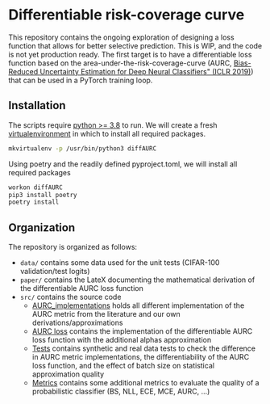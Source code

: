 # Differentiable risk-coverage curve 

This repository contains the ongoing exploration of designing a loss function that allows for better selective prediction. 
This is WIP, and the code is not yet production ready. The first target is to have a differentiable loss function based on the area-under-the-risk-coverage-curve (AURC, [Bias-Reduced Uncertainty Estimation for Deep Neural Classifiers" (ICLR 2019)](https://openreview.net/pdf?id=SJfb5jCqKm)) that can be used in a PyTorch training loop.

## Installation

The scripts require [python >= 3.8](https://www.python.org/downloads/release/python-380/) to run.
We will create a fresh [virtualenvironment](https://virtualenvwrapper.readthedocs.io/en/latest/install.html) in which to install all required packages.
```sh
mkvirtualenv -p /usr/bin/python3 diffAURC
```

Using poetry and the readily defined pyproject.toml, we will install all required packages
```sh
workon diffAURC 
pip3 install poetry
poetry install
```

## Organization

The repository is organized as follows:
- `data/` contains some data used for the unit tests (CIFAR-100 validation/test logits)
- `paper/` contains the LateX documenting the mathematical derivation of the differentiable AURC loss function
- `src/` contains the source code
    - [AURC_implementations](src/AURC_implementations.py) holds all different implementation of the AURC metric from the literature and our own derivations/approximations
    - [AURC loss](src/AURC_loss.py) contains the implementation of the differentiable AURC loss function with the additional alphas approximation
    - [Tests](src/test_differentiability_AURC.py) contains synthetic and real data tests to check the difference in AURC metric implementations, the differentiability of the AURC loss function, and the effect of batch size on statistical approximation quality 
    - [Metrics](src/metrics.py) contains some additional metrics to evaluate the quality of a probabilistic classifier (BS, NLL, ECE, MCE, AURC, ...)